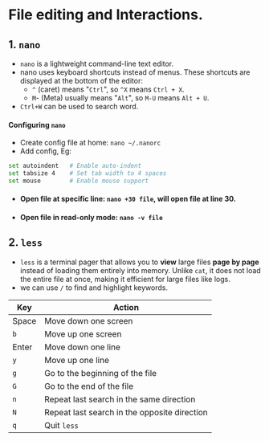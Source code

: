 # File editing and Interactions.

## 1. `nano`
- `nano` is a lightweight command-line text editor.
- nano uses keyboard shortcuts instead of menus. These shortcuts are displayed at the bottom of the editor:
    - `^` (caret) means "`Ctrl`", so `^X` means `Ctrl + X`.
    - `M`- (Meta) usually means "`Alt`", so `M-U` means `Alt + U`.
- `Ctrl+W` can be used to search word.
#### Configuring `nano`
- Create config file at home: `nano ~/.nanorc`
- Add config, Eg:
```sh
set autoindent   # Enable auto-indent
set tabsize 4    # Set tab width to 4 spaces
set mouse        # Enable mouse support
```

- #### Open file at specific line: `nano +30 file`, will open file at line 30.
- #### Open file in read-only mode: `nano -v file`

## 2. `less`
- `less` is a terminal pager that allows you to **view** large files **page by page** instead of loading them entirely into memory. Unlike `cat`, it does not load the entire file at once, making it efficient for large files like logs.
- we can use `/` to find and highlight keywords.

| Key     | Action                                      |
|---------|---------------------------------------------|
| Space   | Move down one screen                        |
| `b`     | Move up one screen                          |
| Enter   | Move down one line                          |
| `y`     | Move up one line                            |
| `g`     | Go to the beginning of the file             |
| `G`     | Go to the end of the file                   |
| `n`     | Repeat last search in the same direction    |
| `N`     | Repeat last search in the opposite direction|
| `q`     | Quit `less`                                 | 
